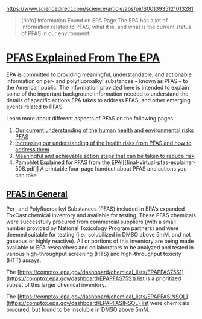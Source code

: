 https://www.sciencedirect.com/science/article/abs/pii/S0013935121013281

>[!info] Information Found on EPA Page
>The EPA has a lot of information related to PFAS, what it is, and what is the current status of PFAS in our environment. 
# [PFAS Explained From The EPA](https://www.epa.gov/pfas/pfas-explained)
EPA is committed to providing meaningful, understandable, and actionable information on per- and polyfluoroalkyl substances – known as PFAS – to the American public. The information provided here is intended to explain some of the important background information needed to understand the details of specific actions EPA takes to address PFAS, and other emerging events related to PFAS.

Learn more about different aspects of PFAS on the following pages:

1. [Our current understanding of the human health and environmental risks PFAS](https://www.epa.gov/pfas/our-current-understanding-human-health-and-environmental-risks-pfas)
2. [Increasing our understanding of the health risks from PFAS and how to address them](https://www.epa.gov/pfas/increasing-our-understanding-health-risks-pfas-and-how-address-them)
3. [Meaningful and achievable action steps that can be taken to reduce risk](https://www.epa.gov/pfas/meaningful-and-achievable-steps-you-can-take-reduce-your-risk)
4. Pamphlet Explained for PFAS from the EPA![[final-virtual-pfas-explainer-508.pdf]]
A printable four-page handout about PFAS and actions you can take 

## [PFAS in General](https://comptox.epa.gov/dashboard/chemical-lists/epapfasinv)
Per- and Polyfluoroalkyl Substances (PFAS) included in EPA’s expanded ToxCast chemical inventory and available for testing. These PFAS chemicals were successfully procured from commercial suppliers (with a small number provided by National Toxicology Program partners) and were deemed suitable for testing (i.e., solubilized in DMSO above 5mM, and not gaseous or highly reactive). All or portions of this inventory are being made available to EPA researchers and collaborators to be analyzed and tested in various high-throughput screening (HTS) and high-throughput toxicity (HTT) assays.  

The [https://comptox.epa.gov/dashboard/chemical_lists/EPAPFAS75S1](https://comptox.epa.gov/dashboard/EPAPFAS75S1) list is a prioritized subset of this larger chemical inventory.  

The [https://comptox.epa.gov/dashboard/chemical_lists/EPAPFASINSOL](https://comptox.epa.gov/dashboard/EPAPFASINSOL) list were chemicals procured, but found to be insoluble in DMSO above 5mM.

